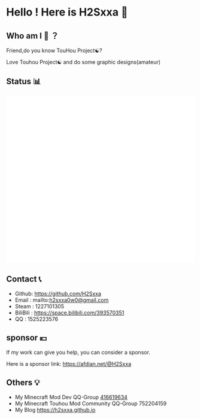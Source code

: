 # Hello ! Here is H2Sxxa 👋

## Who am I 🤔 ？

Friend,do you know TouHou Project☯?

Love Touhou Project☯ and do some graphic designs(amateur)

## Status 📊

<p align="left"><img src="metrics.plugin.svg"></p>

## Contact 📞

- Github: https://github.com/H2Sxxa
- Email : mailto:h2sxxa0w0@gmail.com
- Steam : 1227101305
- BiliBili : https://space.bilibili.com/393570351
- QQ : 1525223576

## sponsor 💴

If my work can give you help, you can consider a sponsor.

Here is a sponsor link: https://afdian.net/@H2Sxxa

## Others 💡

- My Minecraft Mod Dev QQ-Group [416619634](https://jq.qq.com/?_wv=1027&k=SYIkwBe6)
- My Minecraft Touhou Mod Community QQ-Group 752204159
- My Blog https://h2sxxa.github.io
